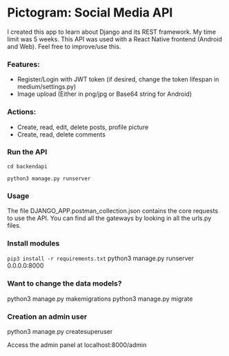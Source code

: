 # Pictogram: Social Media API

I created this app to learn about Django and its REST framework. My time limit was 5 weeks. This API was used with a React Native frontend (Android and Web). Feel free to improve/use this.


### Features:

- Register/Login with JWT token (if desired, change the token lifespan in medium/settings.py)
- Image upload (Either in png/jpg or Base64 string for Android)

### Actions:

- Create, read, edit, delete posts, profile picture
- Create, read, delete comments

### Run the API

```cd backendapi```

```python3 manage.py runserver```

### Usage

The file DJANGO_APP.postman_collection.json contains the core requests to use the API. You can find all the gateways by looking in all the urls.py files.

### Install modules
```pip3 install -r requirements.txt```
python3 manage.py runserver 0.0.0.0:8000

### Want to change the data models?
python3 manage.py makemigrations
python3 manage.py migrate

### Creation an admin user
python3 manage.py createsuperuser

Access the admin panel at localhost:8000/admin

